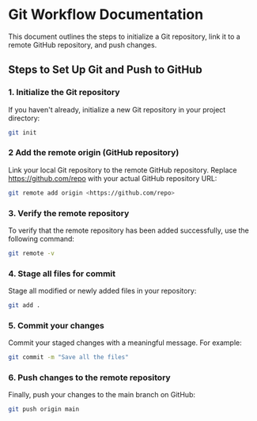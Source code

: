 # Git Workflow Documentation

This document outlines the steps to initialize a Git repository, link it to a remote GitHub repository, and push changes.

## Steps to Set Up Git and Push to GitHub

### 1. Initialize the Git repository
If you haven't already, initialize a new Git repository in your project directory:

```bash
git init
```
### 2 Add the remote origin (GitHub repository)
Link your local Git repository to the remote GitHub repository. Replace <https://github.com/repo> with your actual GitHub repository URL:
```bash
git remote add origin <https://github.com/repo>
```

### 3. Verify the remote repository
To verify that the remote repository has been added successfully, use the following command:
```bash
git remote -v
```
### 4. Stage all files for commit
Stage all modified or newly added files in your repository:
```bash
git add .
```

### 5. Commit your changes
Commit your staged changes with a meaningful message. For example:
```bash
git commit -m "Save all the files"
```

### 6. Push changes to the remote repository
Finally, push your changes to the main branch on GitHub:

```bash
git push origin main
```
